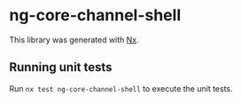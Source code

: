 # ng-core-channel-shell

This library was generated with [Nx](https://nx.dev).

## Running unit tests

Run `nx test ng-core-channel-shell` to execute the unit tests.
